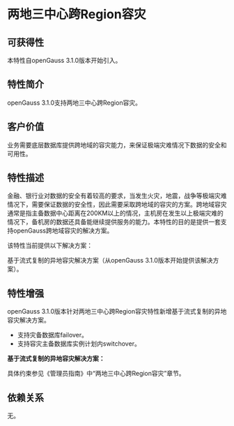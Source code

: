 # 两地三中心跨Region容灾

## 可获得性

本特性自openGauss 3.1.0版本开始引入。

## 特性简介

openGauss 3.1.0支持两地三中心跨Region容灾。

## 客户价值

业务需要底层数据库提供跨地域的容灾能力，来保证极端灾难情况下数据的安全和可用性。

## 特性描述

金融、银行业对数据的安全有着较高的要求，当发生火灾，地震，战争等极端灾难情况下，需要保证数据的安全性，因此需要采取跨地域的容灾的方案。跨地域容灾通常是指主备数据中心距离在200KM以上的情况，主机房在发生以上极端灾难的情况下，备机房的数据还具备能继续提供服务的能力。本特性的目的是提供一套支持openGauss跨地域容灾的解决方案。

该特性当前提供以下解决方案：

基于流式复制的异地容灾解决方案（从openGauss 3.1.0版本开始提供该解决方案）。

## 特性增强

openGauss 3.1.0版本针对两地三中心跨Region容灾特性新增基于流式复制的异地容灾解决方案。

- 支持灾备数据库failover。
- 支持容灾主备数据库实例计划内switchover。

**基于流式复制的异地容灾解决方案：**

具体约束参见《管理员指南》中“两地三中心跨Region容灾”章节。

## 依赖关系

无。